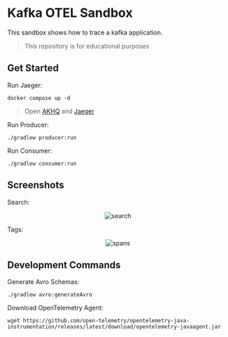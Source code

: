 # Kafka OTEL Sandbox

This sandbox shows how to trace a kafka application.

> This repository is for educational purposes

## Get Started

Run Jaeger:

```shell
docker compose up -d
```

> Open [AKHQ](http://localhost:8080/) and [Jaeger](http://localhost:16686/)

Run Producer:

```shell
./gradlew producer:run
```

Run Consumer:

```shell
./gradlew consumer:run
```

## Screenshots

Search:

<p align="center">
<img alt="search" src="https://raw.githubusercontent.com/sauljabin/kafka-opentelemetry-sandbox/main/screenshots/search.png">
</p>

Tags:

<p align="center">
<img alt="spans" src="https://raw.githubusercontent.com/sauljabin/kafka-opentelemetry-sandbox/main/screenshots/spans.png">
</p>

## Development Commands

Generate Avro Schemas:

```shell
./gradlew avro:generateAvro
```

Download OpenTelemetry Agent:

```shell
wget https://github.com/open-telemetry/opentelemetry-java-instrumentation/releases/latest/download/opentelemetry-javaagent.jar
```